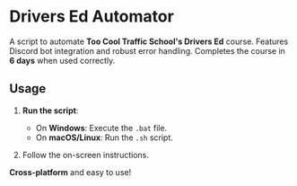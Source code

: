 # Drivers Ed Automator

A script to automate **Too Cool Traffic School's Drivers Ed** course. Features Discord bot integration and robust error handling. Completes the course in **6 days** when used correctly.

## Usage

1. **Run the script**:

   - On **Windows**: Execute the `.bat` file.
   - On **macOS/Linux**: Run the `.sh` script.

2. Follow the on-screen instructions.

**Cross-platform** and easy to use!
